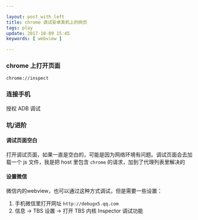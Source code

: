 ```yaml
---

layout: post_with_left
title: chrome 调试安卓真机上的网页
tags: play
update: 2017-10-09 15:45
keywords: [ webview ]

---
```



### chrome 上打开页面

```
chrome://inspect
```

### 连接手机

授权 ADB 调试


### 坑/进阶

#### 调试页面空白
打开调试页面，如果一直是空白的，可能是因为网络环境有问题。调试页面会去加载一个 js 文件，我是把 host 里包含 `chrome` 的请求，加到了代理列表里解决的


#### 设置微信

微信内的webview，也可以通过这种方式调试，但是需要一些设置：

1. 手机微信里打开网址 `http://debugx5.qq.com`
2. 信息  ->  TBS 设置  ->  打开 TBS 内核 Inspector 调试功能